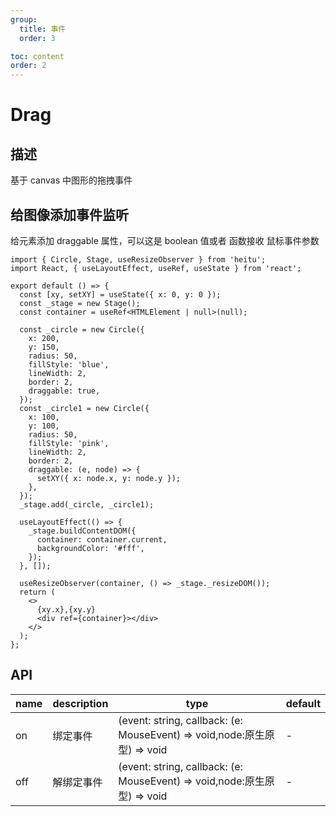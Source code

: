 ```yaml
---
group:
  title: 事件
  order: 3

toc: content
order: 2
---
```


# Drag

## 描述

基于 canvas 中图形的拖拽事件

## 给图像添加事件监听

给元素添加 draggable 属性，可以这是 boolean 值或者 函数接收 鼠标事件参数

```tsx
import { Circle, Stage, useResizeObserver } from 'heitu';
import React, { useLayoutEffect, useRef, useState } from 'react';

export default () => {
  const [xy, setXY] = useState({ x: 0, y: 0 });
  const _stage = new Stage();
  const container = useRef<HTMLElement | null>(null);

  const _circle = new Circle({
    x: 200,
    y: 150,
    radius: 50,
    fillStyle: 'blue',
    lineWidth: 2,
    border: 2,
    draggable: true,
  });
  const _circle1 = new Circle({
    x: 100,
    y: 100,
    radius: 50,
    fillStyle: 'pink',
    lineWidth: 2,
    border: 2,
    draggable: (e, node) => {
      setXY({ x: node.x, y: node.y });
    },
  });
  _stage.add(_circle, _circle1);

  useLayoutEffect(() => {
    _stage.buildContentDOM({
      container: container.current,
      backgroundColor: '#fff',
    });
  }, []);

  useResizeObserver(container, () => _stage._resizeDOM());
  return (
    <>
      {xy.x},{xy.y}
      <div ref={container}></div>
    </>
  );
};
```

## API

| name | description | type                                                                     | default |
| ---- | ----------- | ------------------------------------------------------------------------ | ------- |
| on   | 绑定事件    | (event: string, callback: (e: MouseEvent) => void,node:原生原型) => void | -       |
| off  | 解绑定事件  | (event: string, callback: (e: MouseEvent) => void,node:原生原型) => void | -       |
